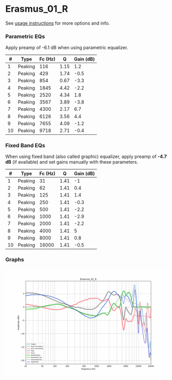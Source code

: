 # Erasmus_01_R
See [usage instructions](https://github.com/jaakkopasanen/AutoEq#usage) for more options and info.

### Parametric EQs
Apply preamp of -6.1 dB when using parametric equalizer.

|   # | Type    |   Fc (Hz) |    Q |   Gain (dB) |
|-----|---------|-----------|------|-------------|
|   1 | Peaking |       116 | 1.15 |         1.2 |
|   2 | Peaking |       429 | 1.74 |        -0.5 |
|   3 | Peaking |       854 | 0.67 |        -3.3 |
|   4 | Peaking |      1845 | 4.42 |        -2.2 |
|   5 | Peaking |      2520 | 4.34 |         1.8 |
|   6 | Peaking |      3567 | 3.89 |        -3.8 |
|   7 | Peaking |      4300 | 2.17 |         6.7 |
|   8 | Peaking |      6126 | 3.56 |         4.4 |
|   9 | Peaking |      7655 | 4.09 |        -1.2 |
|  10 | Peaking |      9718 | 2.71 |        -0.4 |

### Fixed Band EQs
When using fixed band (also called graphic) equalizer, apply preamp of **-4.7 dB** (if available) and set gains manually with these parameters.

|   # | Type    |   Fc (Hz) |    Q |   Gain (dB) |
|-----|---------|-----------|------|-------------|
|   1 | Peaking |        31 | 1.41 |        -1   |
|   2 | Peaking |        62 | 1.41 |         0.4 |
|   3 | Peaking |       125 | 1.41 |         1.4 |
|   4 | Peaking |       250 | 1.41 |        -0.3 |
|   5 | Peaking |       500 | 1.41 |        -2.2 |
|   6 | Peaking |      1000 | 1.41 |        -2.9 |
|   7 | Peaking |      2000 | 1.41 |        -2.2 |
|   8 | Peaking |      4000 | 1.41 |         5   |
|   9 | Peaking |      8000 | 1.41 |         0.8 |
|  10 | Peaking |     16000 | 1.41 |        -0.5 |

### Graphs
![](./Erasmus_01_R.png)
